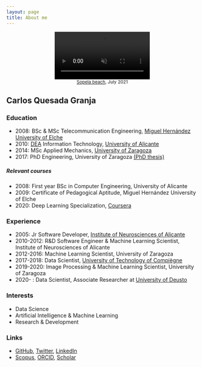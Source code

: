 ```yaml
---
layout: page
title: About me
---
```

<center>
  <video autoplay loop muted playsinline disableRemotePlayback x-webkit-airplay="deny" disablePictureInPicture style="width: 250px; padding: 0px; transform: rotate(0deg); margin: 0em auto;">
    <source src="/img/about/me.mp4" type="video/mp4" />
  </video>
</center>
<center><small><a href="https://www.openstreetmap.org/#map=16/43.3830/-3.0075">Sopela beach</a>, July 2021</small></center>

## Carlos Quesada Granja

### Education
* 2008: BSc & MSc Telecommunication Engineering, [Miguel Hernández University of Elche](https://umh.es/)
* 2010: [DEA](https://en.wikipedia.org/wiki/Master_of_Advanced_Studies) Information Technology, [University of Alicante](https://www.ua.es/)
* 2014: MSc Applied Mechanics, [University of Zaragoza](http://www.unizar.es/)
* 2017: PhD Engineering, University of Zaragoza [(PhD thesis)](https://zaguan.unizar.es/record/59996/files/TESIS-2017-017.pdf)

##### Relevant courses
* 2008: First year BSc in Computer Engineering, University of Alicante
* 2009: Certificate of Pedagogical Aptitude, Miguel Hernández University of Elche
* 2020: Deep Learning Specialization, [Coursera](http://coursera.org/verify/specialization/7VW4YHQ3K936)


### Experience
* 2005: Jr Software Developer, [Institute of Neurosciences of Alicante](http://in.umh-csic.es/)
* 2010-2012: R&D Software Engineer & Machine Learning Scientist, Institute of Neurosciences of Alicante
* 2012-2016: Machine Learning Scientist, University of Zaragoza
* 2017-2018: Data Scientist, [University of Technology of Compiègne](https://www.utc.fr/)
* 2019-2020: Image Processing & Machine Learning Scientist, University of Zaragoza
* 2020- : Data Scientist, Associate Researcher at [University of Deusto](https://www.deusto.es/)

### Interests
* Data Science
* Artificial Intelligence & Machine Learning
* Research & Development

### Links
* [GitHub](https://github.com/quesadagranja),
[Twitter](https://twitter.com/quesadagranja),
[LinkedIn](https://www.linkedin.com/in/quesadagranja/)
* [Scopus](https://www.scopus.com/authid/detail.uri?authorId=56411773600), 
[ORCID](https://orcid.org/0000-0003-3294-8093), 
[Scholar](https://scholar.google.es/citations?user=SBIFQqYAAAAJ)
